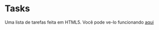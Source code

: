 # Tasks
Uma lista de tarefas feita em HTML5. Você pode ve-lo funcionando
<a href="https://lucasamantino.github.io/tasks">aqui</a>
